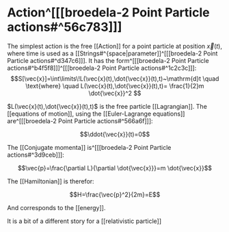 # Action^[[[broedela-2 Point Particle actions#^56c783]]]
The simplest action is the free [[Action]] for a point particle at position $\vec{x}(t)$, where time is used as a [[Strings#^{space|parameter]]^[[[broedela-2 Point Particle actions#^d347c6]]]. It has the form^[[[broedela-2 Point Particle actions#^b4f5f8]]]^[[[broedela-2 Point Particle actions#^1c2c3c]]]:
$$S[\vec{x}]=\int\limits\!L(\vec{x}(t),\dot{\vec{x}}(t),t)~\mathrm{d}t \quad \text{where} \quad L(\vec{x}(t),\dot{\vec{x}}(t),t)= \frac{1}{2}m \dot{\vec{x}}^2
$$

$L(\vec{x}(t),\dot{\vec{x}}(t),t)$ is the free particle [[Lagrangian]]. The [[equations of motion]], using the [[Euler-Lagrange equations]] are^[[[broedela-2 Point Particle actions#^566a6f]]]:

$$\ddot{\vec{x}}(t)=0$$

The [[Conjugate momenta]] is^[[[broedela-2 Point Particle actions#^3d9ceb]]]:

$$\vec{p}=\frac{\partial L}{\partial \dot{\vec{x}}}=m \dot{\vec{x}}$$

The [[Hamiltonian]] is therefor:

$$H=\frac{\vec{p}^2}{2m}=E$$

And corresponds to the [[energy]].

It is a bit of a different story for a [[relativistic particle]]
